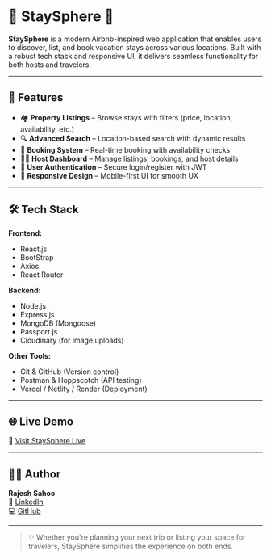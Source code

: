 # 🏡 StaySphere  🏡 #

**StaySphere** is a modern Airbnb-inspired web application that enables users to discover, list, and book vacation stays across various locations. Built with a robust tech stack and responsive UI, it delivers seamless functionality for both hosts and travelers.

---

## 🚀 Features

- 🏘️ **Property Listings** – Browse stays with filters (price, location, availability, etc.)
- 🔍 **Advanced Search** – Location-based search with dynamic results
- 🧾 **Booking System** – Real-time booking with availability checks
- 🧑‍💼 **Host Dashboard** – Manage listings, bookings, and host details
- 🔐 **User Authentication** – Secure login/register with JWT
- 📱 **Responsive Design** – Mobile-first UI for smooth UX

---

## 🛠️ Tech Stack

**Frontend:**
- React.js
- BootStrap
- Axios
- React Router

**Backend:**
- Node.js
- Express.js
- MongoDB (Mongoose)
- Passport.js
- Cloudinary (for image uploads)

**Other Tools:**
- Git & GitHub (Version control)
- Postman & Hoppscotch (API testing)
- Vercel / Netlify / Render (Deployment)

---


## 🌐 Live Demo

🔗 [Visit StaySphere Live](https://staysphere-2vev.onrender.com)  


---

## 🧑‍💻 Author

**Rajesh Sahoo**  
🔗 [LinkedIn](https://www.linkedin.com/in/rajeshsahoo14)  
💻 [GitHub](https://github.com/rajeshsahoo14)

---

> ✨ Whether you're planning your next trip or listing your space for travelers, StaySphere simplifies the experience on both ends.
